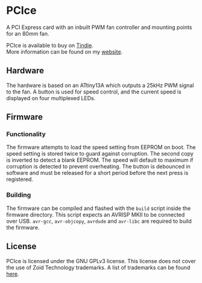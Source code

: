 # PCIce
A PCI Express card with an inbuilt PWM fan controller and mounting points for an 80mm fan.

PCIce is available to buy on [Tindie](https://www.tindie.com/products/code7/pcice/).  
More information can be found on my [website](https://zoid.com.au/pcice/).
## Hardware
The hardware is based on an ATtiny13A which outputs a 25kHz PWM signal to the fan. A button is used for speed control, and the current speed is displayed on four multiplexed LEDs.
## Firmware
### Functionality
The firmware attempts to load the speed setting from EEPROM on boot. The speed setting is stored twice to guard against corruption. The second copy is inverted to detect a blank EEPROM. The speed will default to maximum if corruption is detected to prevent overheating. The button is debounced in software and must be released for a short period before the next press is registered.
### Building
The firmware can be compiled and flashed with the `build` script inside the firmware directory. This script expects an AVRISP MKII to be connected over USB. `avr-gcc`, `avr-objcopy`, `avrdude` and `avr-libc` are required to build the firmware.
## License
PCIce is licensed under the GNU GPLv3 license. This license does not cover the use of Zoid Technology trademarks. A list of trademarks can be found [here](https://zoid.com.au/trademarks/).